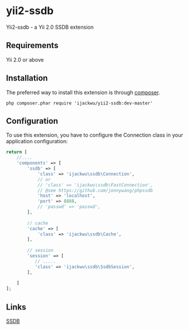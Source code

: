 # yii2-ssdb #

Yii2-ssdb - a Yii 2.0 SSDB extension

## Requirements ##

Yii 2.0 or above

## Installation ##

The preferred way to install this extension is through [composer](http://getcomposer.org/download/).
```
php composer.phar require 'ijackwu/yii2-ssdb:dev-master'
```


## Configuration ##

To use this extension, you have to configure the Connection class in your application configuration:

```php
return [
    //....
    'components' => [
        'ssdb' => [
            'class' => 'ijackwu\ssdb\Connection',
            // or 
            // 'class' => 'ijackwu\ssdb\FastConnection',
            // @see https://github.com/jonnywang/phpssdb
            'host' => 'localhost',
            'port' => 8888,
            // 'passwd' => 'passwd',
        ],
        
        // cache
        'cache' => [
            'class' => 'ijackwu\ssdb\Cache',
        ],
        
        // session
        'session' => [
           // .....
           'class' => 'ijackwu\ssdb\SsdbSession',
        ],
        
    ]
];
```




## Links ##

[SSDB](http://ssdb.io/)
